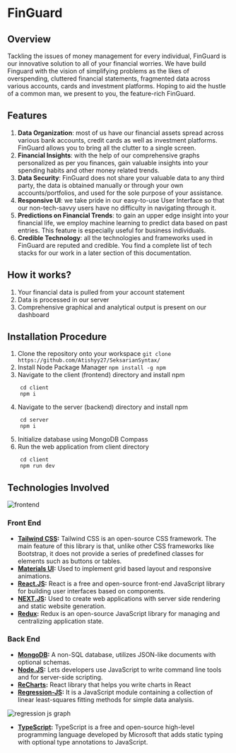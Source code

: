 # FinGuard

## Overview
Tackling the issues of money management for every individual, FinGuard is our innovative solution to all of your financial worries.
We have build Finguard with the vision of simplifying problems as the likes of overspending, cluttered financial statements, fragmented data across various accounts, cards and investment platforms.
Hoping to aid the hustle of a common man, we present to you, the feature-rich FinGuard.

## Features
1. **Data Organization**: most of us have our financial assets spread across various bank accounts, credit cards as well as investment platforms. FinGuard allows you to bring all the clutter to a single screen.
2. **Financial Insights**: with the help of our comprehensive graphs personalized as per you finances, gain valuable insights into your spending habits and other money related trends.
3. **Data Security**: FinGuard does not share your valuable data to any third party, the data is obtained manually or through your own accounts/portfolios, and used for the sole purpose of your assistance.
4. **Responsive UI**: we take pride in our easy-to-use User Interface so that our non-tech-savvy users have no difficulty in navigating through it.
5. **Predictions on Financial Trends**: to gain an upper edge insight into your financial life, we employ machine learning to predict data based on past entries. This feature is especially useful for business individuals.
6. **Credible Technology**: all the technologies and frameworks used in FinGuard are reputed and credible. You find a complete list of tech stacks for our work in a later section of this documentation.

## How it works?

1. Your financial data is pulled from your account statement
2. Data is processed in our server
3. Comprehensive graphical and analytical output is present on our dashboard 

## Installation Procedure
1. Clone the repository onto your workspace
```git clone https://github.com/Atishyy27/SeksarianSyntax/```
2. Install Node Package Manager
```npm install -g npm```
3. Navigate to the client (frontend) directory and install npm
```
    cd client
    npm i
```
4. Navigate to the server (backend) directory and install npm
```
    cd server
    npm i
```
5. Initialize database using MongoDB Compass
6. Run the web application from client directory
```
    cd client
    npm run dev
```
## Technologies Involved

![frontend](https://private-user-images.githubusercontent.com/142108881/340063437-1249df2c-a605-48b4-a140-c8b0b4656b27.png?jwt=eyJhbGciOiJIUzI1NiIsInR5cCI6IkpXVCJ9.eyJpc3MiOiJnaXRodWIuY29tIiwiYXVkIjoicmF3LmdpdGh1YnVzZXJjb250ZW50LmNvbSIsImtleSI6ImtleTUiLCJleHAiOjE3MTg1MTU5NzEsIm5iZiI6MTcxODUxNTY3MSwicGF0aCI6Ii8xNDIxMDg4ODEvMzQwMDYzNDM3LTEyNDlkZjJjLWE2MDUtNDhiNC1hMTQwLWM4YjBiNDY1NmIyNy5wbmc_WC1BbXotQWxnb3JpdGhtPUFXUzQtSE1BQy1TSEEyNTYmWC1BbXotQ3JlZGVudGlhbD1BS0lBVkNPRFlMU0E1M1BRSzRaQSUyRjIwMjQwNjE2JTJGdXMtZWFzdC0xJTJGczMlMkZhd3M0X3JlcXVlc3QmWC1BbXotRGF0ZT0yMDI0MDYxNlQwNTI3NTFaJlgtQW16LUV4cGlyZXM9MzAwJlgtQW16LVNpZ25hdHVyZT04NzIxZTA1Y2RiYWUxMWYxMDllYmUzM2IzNDMxYWIyYTgyNmJmYjMzOWI3OTNiMTM4ZGRjZmE2MTgwYTJmMjQxJlgtQW16LVNpZ25lZEhlYWRlcnM9aG9zdCZhY3Rvcl9pZD0wJmtleV9pZD0wJnJlcG9faWQ9MCJ9.Eiso-6mgUrayutnhDFLw6eHXBuKvINPtm8W2te2hFhs)

### Front End

* **[Tailwind CSS](https://tailwindcss.com/docs/installation):** Tailwind CSS is an open-source CSS framework. The main feature of this library is that, unlike other CSS frameworks like Bootstrap, it does not provide a series of predefined classes for elements such as buttons or tables.
* **[Materials UI](https://mui.com/material-ui/getting-started/):** Used to implement grid based layout and responsive animations.
* **[React.JS](https://legacy.reactjs.org/docs/getting-started.html):** React is a free and open-source front-end JavaScript library for building user interfaces based on components.
* **[NEXT.JS](https://nextjs.org/docs):** Used to create web applications with server side rendering and static website generation.
* **[Redux](https://redux.js.org/usage/):** Redux is an open-source JavaScript library for managing and centralizing application state.

### Back End

* **[MongoDB](https://www.mongodb.com/docs/):** A non-SQL database, utilizes JSON-like documents with optional schemas.
* **[Node.JS](https://nodejs.org/docs/latest/api/):** Lets developers use JavaScript to write command line tools and for server-side scripting.
* **[ReCharts](https://recharts.org/en-US/guide):** React library that helps you write charts in React
* **[Regression-JS](https://tom-alexander.github.io/regression-js/):**  It is a JavaScript module containing a collection of linear least-squares fitting methods for simple data analysis.

![regression js graph](https://curiousily.com/static/15f3fb3ed7b8357723d2bd6febadcec8/a27c6/linear-model.png)

* **[TypeScript](https://www.typescriptlang.org/docs/):** TypeScript is a free and open-source high-level programming language developed by Microsoft that adds static typing with optional type annotations to JavaScript.